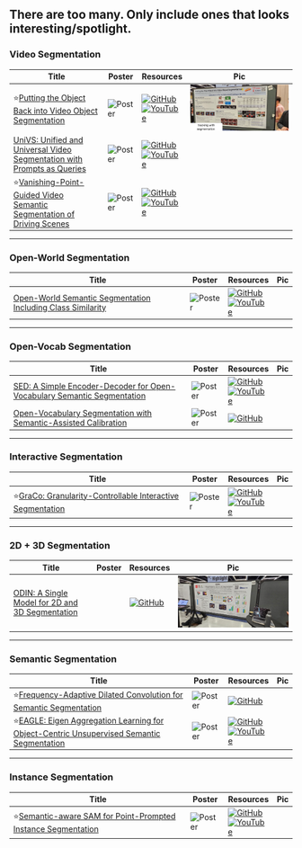 ## There are too many. Only include ones that looks interesting/spotlight. 

### Video Segmentation
|Title|Poster|Resources|Pic|
|------|------|------|------|
| ⭐[Putting the Object Back into Video Object Segmentation ](https://openaccess.thecvf.com/content/CVPR2024/html/Cheng_Putting_the_Object_Back_into_Video_Object_Segmentation_CVPR_2024_paper.html)|![Poster](https://cvpr.thecvf.com/media/PosterPDFs/CVPR%202024/31438.png?t=1717298944.8735409) | [![GitHub](https://img.shields.io/github/stars/hkchengrex/Cutie?style=social)](https://github.com/hkchengrex/Cutie)<br> [![YouTube](https://img.shields.io/badge/YouTube-%23FF0000.svg?style=for-the-badge&logo=YouTube&logoColor=white)](https://www.youtube.com/watch?v=zA5wNUTf7hY)| ![Pic](https://github.com/HeChengHui/CVPR2024/blob/main/Papers/Topics/Segmentation/assets/WhatsApp%20Image%202024-07-03%20at%2017.15.27.jpeg)
| [UniVS: Unified and Universal Video Segmentation with Prompts as Queries ](https://openaccess.thecvf.com/content/CVPR2024/html/Li_UniVS_Unified_and_Universal_Video_Segmentation_with_Prompts_as_Queries_CVPR_2024_paper.html)|![Poster](https://github.com/HeChengHui/CVPR2024/blob/main/Papers/Topics/Segmentation/assets/31859.png) | [![GitHub](https://img.shields.io/github/stars/MinghanLi/UniVS?style=social)](https://github.com/MinghanLi/UniVS)<br> [![YouTube](https://img.shields.io/badge/YouTube-%23FF0000.svg?style=for-the-badge&logo=YouTube&logoColor=white)](https://www.youtube.com/watch?v=Je8BrxatgsU)
| ⭐[Vanishing-Point-Guided Video Semantic Segmentation of Driving Scenes ](https://openaccess.thecvf.com/content/CVPR2024/html/Guo_Vanishing-Point-Guided_Video_Semantic_Segmentation_of_Driving_Scenes_CVPR_2024_paper.html)|![Poster](https://cvpr.thecvf.com/media/PosterPDFs/CVPR%202024/29993.png?t=1717296403.025962) | [![GitHub](https://img.shields.io/github/stars/RascalGdd/VPSeg?style=social)](https://github.com/RascalGdd/VPSeg)<br> [![YouTube](https://img.shields.io/badge/YouTube-%23FF0000.svg?style=for-the-badge&logo=YouTube&logoColor=white)](https://www.youtube.com/watch?v=uaE_BTBRduQ)

---

### Open-World Segmentation
|Title|Poster|Resources|Pic|
|------|------|------|------|
| [Open-World Semantic Segmentation Including Class Similarity ](https://openaccess.thecvf.com/content/CVPR2024/html/Sodano_Open-World_Semantic_Segmentation_Including_Class_Similarity_CVPR_2024_paper.html)| ![Poster](https://cvpr.thecvf.com/media/PosterPDFs/CVPR%202024/29608.png?t=1716464601.0709767) | [![GitHub](https://img.shields.io/github/stars/PRBonn/ContMAV?style=social)](https://github.com/PRBonn/ContMAV)<br> [![YouTube](https://img.shields.io/badge/YouTube-%23FF0000.svg?style=for-the-badge&logo=YouTube&logoColor=white)](https://www.youtube.com/watch?v=ei2cbyPQgag)|

---

### Open-Vocab Segmentation
|Title|Poster|Resources|Pic|
|------|------|------|------|
| [SED: A Simple Encoder-Decoder for Open-Vocabulary Semantic Segmentation ](https://openaccess.thecvf.com/content/CVPR2024/html/Xie_SED_A_Simple_Encoder-Decoder_for_Open-Vocabulary_Semantic_Segmentation_CVPR_2024_paper.html)| ![Poster](https://cvpr.thecvf.com/media/PosterPDFs/CVPR%202024/31675.png?t=1716687368.6970675) | [![GitHub](https://img.shields.io/github/stars/xb534/SED?style=social)](https://github.com/xb534/SED)<br> [![YouTube](https://img.shields.io/badge/YouTube-%23FF0000.svg?style=for-the-badge&logo=YouTube&logoColor=white)](https://www.youtube.com/watch?v=1hfCnjtTtSo)
| [Open-Vocabulary Segmentation with Semantic-Assisted Calibration ](https://openaccess.thecvf.com/content/CVPR2024/html/Liu_Open-Vocabulary_Segmentation_with_Semantic-Assisted_Calibration_CVPR_2024_paper.html)| ![Poster](https://github.com/HeChengHui/CVPR2024/blob/main/Papers/Topics/Segmentation/assets/29834.png) | [![GitHub](https://img.shields.io/github/stars/yongliu20/SCAN?style=social)](https://github.com/yongliu20/SCAN)

---

### Interactive Segmentation
|Title|Poster|Resources|Pic|
|------|------|------|------|
| ⭐[GraCo: Granularity-Controllable Interactive Segmentation ](https://openaccess.thecvf.com/content/CVPR2024/html/Zhao_GraCo_Granularity-Controllable_Interactive_Segmentation_CVPR_2024_paper.html)| ![Poster](https://cvpr.thecvf.com/media/PosterPDFs/CVPR%202024/31571.png?t=1717420465.3381748) | [![GitHub](https://img.shields.io/github/stars/Zhao-Yian/GraCo?style=social)](https://github.com/Zhao-Yian/GraCo)<br> [![YouTube](https://img.shields.io/badge/YouTube-%23FF0000.svg?style=for-the-badge&logo=YouTube&logoColor=white)](https://www.youtube.com/watch?v=DGCQSLC-prU)

---

### 2D + 3D Segmentation
|Title|Poster|Resources|Pic|
|------|------|------|------|
| [ODIN: A Single Model for 2D and 3D Segmentation ](https://openaccess.thecvf.com/content/CVPR2024/html/Jain_ODIN_A_Single_Model_for_2D_and_3D_Segmentation_CVPR_2024_paper.html)| | [![GitHub](https://img.shields.io/github/stars/ayushjain1144/odin?style=social)](https://github.com/ayushjain1144/odin)|![Pic](https://github.com/HeChengHui/CVPR2024/blob/main/Papers/Topics/Segmentation/assets/WhatsApp%20Image%202024-07-03%20at%2023.02.07.jpeg)

---

### Semantic Segmentation
|Title|Poster|Resources|Pic|
|------|------|------|------|
| ⭐[Frequency-Adaptive Dilated Convolution for Semantic Segmentation ](https://openaccess.thecvf.com/content/CVPR2024/html/Chen_Frequency-Adaptive_Dilated_Convolution_for_Semantic_Segmentation_CVPR_2024_paper.html)|![Poster](https://cvpr.thecvf.com/media/PosterPDFs/CVPR%202024/30701.png?t=1717170034.0834613) | [![GitHub](https://img.shields.io/github/stars/Linwei-Chen/FADC?style=social)](https://github.com/Linwei-Chen/FADC)
| ⭐[EAGLE: Eigen Aggregation Learning for Object-Centric Unsupervised Semantic Segmentation ](https://openaccess.thecvf.com/content/CVPR2024/html/Kim_EAGLE_Eigen_Aggregation_Learning_for_Object-Centric_Unsupervised_Semantic_Segmentation_CVPR_2024_paper.html)|![Poster](https://cvpr.thecvf.com/media/PosterPDFs/CVPR%202024/30293.png?t=1717421354.7938871) | [![GitHub](https://img.shields.io/github/stars/MICV-yonsei/EAGLE?style=social)](https://github.com/MICV-yonsei/EAGLE)<br> [![YouTube](https://img.shields.io/badge/YouTube-%23FF0000.svg?style=for-the-badge&logo=YouTube&logoColor=white)](https://www.youtube.com/watch?v=0a799IDW4e0)

---

### Instance Segmentation
|Title|Poster|Resources|Pic|
|------|------|------|------|
| ⭐[Semantic-aware SAM for Point-Prompted Instance Segmentation ](https://openaccess.thecvf.com/content/CVPR2024/html/Wei_Semantic-aware_SAM_for_Point-Prompted_Instance_Segmentation_CVPR_2024_paper.html)| ![Poster](https://github.com/HeChengHui/CVPR2024/blob/main/Papers/Topics/Segmentation/assets/29420.png) | [![GitHub](https://img.shields.io/github/stars/zhaoyangwei123/SAPNet?style=social)](https://github.com/zhaoyangwei123/SAPNet)<br> [![YouTube](https://img.shields.io/badge/YouTube-%23FF0000.svg?style=for-the-badge&logo=YouTube&logoColor=white)](https://www.youtube.com/watch?v=42-tJFmT7Ao)

